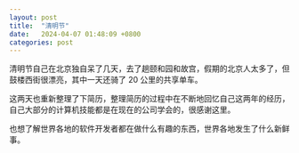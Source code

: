 ```yaml
---
layout: post
title:  "清明节"
date:   2024-04-07 01:48:09 +0800
categories: post
---
```


清明节自己在北京独自呆了几天，去了趟颐和园和故宫，假期的北京人太多了，但鼓楼西街很漂亮，其中一天还骑了 20 公里的共享单车。

这两天也重新整理了下简历，整理简历的过程中在不断地回忆自己这两年的经历，自己大部分的计算机技能都是在现在的公司学会的，很感谢这里。

也想了解世界各地的软件开发者都在做什么有趣的东西，世界各地发生了什么新鲜事。
